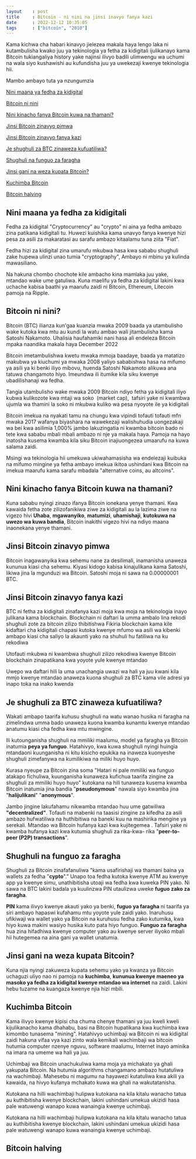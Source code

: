 ```yaml
---
layout    : post
title     : Bitcoin - ni nini na jinsi inavyo fanya kazi 
date      : 2022-12-12 10:35:05
tags      : ["bitcoin", "2010"]
---
```




Kama kichwa cha habari kinavyo jielezea makala haya lengo laka ni kutambulisha kwako juu ya tekinologia ya fetha za kidigitali ijulikanayo kama Bitcoin tukiangaliya history yake najinsi ilivyo badili ulimwengu wa uchumi na wala siyo kushawishi au kufundisha juu ya uwekezaji kwenye tekinologia hii.

Mambo ambayo tuta ya nzungumzia 

[Nini maana ya fedha za kidigital](#p1)


[Bitcoin ni nini](#p2)

[Nini kinacho fanya Bitcoin kuwa na thamani?](#p3)

[Jinsi Bitcoin zinavyo pimwa](#p4)

[Jinsi Bitcoin zinavyo fanya kazi](#p5)

[Je shughuli za BTC zinaweza kufuatiliwa?](#p6)

[Shughuli na funguo za faragha](#p7)

[Jinsi gani na weza kupata Bitcoin?](#p8)

[Kuchimba Bitcoin](#p9)

[Bitcoin halving](#p10)

## Nini maana ya fedha za kidigitali<a name="p1"></a>

Fedha za kidigital "Cryptocurrency" au "crypto" ni aina ya fedha ambazo zina patikana kidigitali tu. Huwezi kuishika kama unavyo fanya kwenye hizi pesa za asili za makaratasi au sarafu ambazo kitaalamu tuna ziita "Fiat".

Fedha hizi za kidigital zina umarufu mkubwa hasa kwa sababu shughuli zake hupewa ulinzi unao tumia "cryptography",
Ambayo ni mbinu ya kulinda mawasiliano.

Na hakuna chombo chochote kile ambacho kina mamlaka juu yake, mtandao wake ume gatuliwa. 
Kuna maelifu ya fedha za kidigital lakini kwa uchache kabisa baathi ya maarufu zaidi ni 
Bitcoin, Ethereum, Litecoin pamoja na Ripple.

## Bitcoin ni nini?<a name="p2"></a>

Bitcoin (BTC) ilianza kun'gaa kuanzia mwaka 2009 baada ya utambulisho wake kutoka kwa mtu au kundi la watu ambao wali jitambulisha kama Satoshi Nakamoto. Uhalisia haufahamiki nani hasa ali endeleza Bitcoin mpaka naandika makala haya December 2022


Bitcoin imetambulishwa kwetu mwaka mmoja baadaye, baada ya matatizo makubwa ya kiuchumi ya mwaka 2008 yaliyo sababishwa hasa na mifumo ya asili ya ki benki iliyo mibovu, huenda Satoshi Nakamoto alikuwa ana tatuwa changamoto hiyo. Imeundwa ili itumike kila siku kwenye ubadilishanaji wa fedha.

Tangia utambulisho wake mwaka 2009 Bitcoin ndiyo fetha ya kidigitali iliyo kubwa kulikozote kwa mtaji wa soko  (market cap),  tafsiri yake ni kwambwa ujumla wa thamini la soko ni mkubwa kuliko wa pesa nyoyote ile ya kidigitali

Bitcoin imekua na nyakati tamu na chungu kwa vipindi tofauti tofauti mfn mwaka 2017 wafanya biyashara na wawekezaji walishuhudia uongezakaji wa bei kwa asilimia 1,000% jambo lakuzingatia ni kwamba bitcoin bado ni tete kwa sababu mbali mbali ambazo ni nje ya makala haya. 
Pamoja na hayo inatosha kusema kwamba kila siku Bitcoin inajiuongezea umaarufu na kuwa salama zaidi.

Msingi wa tekinologia hii umekuwa ukiwahamasisha wa endelezaji kuibuka na mifumo mingine ya fetha ambayo imekua ikitoa ushindani kwa Bitcoin na imekua maarufu kama sarafu mbadala "alternative coins, au altcoins". 

## Nini kinacho fanya Bitcoin kuwa na thamani?<a name="p3"></a>

Kuna sababu nyingi zinazo ifanya Bitcoin ionekana yenye thamani. 
Kwa kawaida fetha zote zilizofanikiwa ziwe za kidigitali au la lazima ziwe na vigezo hivi
**Uhaba**, **mgawanyiko**, **matumizi**, **uhamishaji**, **kutokuwa na uwezo wa kuwa bandia**, 
Bitcoin inakithi vigezo hivi na ndiyo maana inaonekana yenye thamani.

## Jinsi Bitcoin zinavyo pimwa<a name="p4"></a>
Bitcoin inagawanyika kwa sehemu nane za desilimali, 
inamanisha unaweza kununua kiasi cha sehemu. 
Kiyasi kidogo kabisa kinajulikana kama Satoshi, 
likiwa jina la mgunduzi wa Bitcoin. 
Satoshi moja ni sawa na 0.00000001 BTC. 
## Jinsi Bitcoin zinavyo fanya kazi<a name="p5"></a>

BTC ni fetha za kidigitali zinafanya kazi moja kwa moja na tekinologia inayo julikana kama blockchain. 
Blockchain ni daftari la umma ambalo lina rekodi shughuli zote za bitcoin zilizo thibitishwa 
Fikiria blockchain kama kile kidaftari cha kidigitali chapasi kutoka kwenye mfumo wa asili wa kibenki ambapo kiasi cha saliyo la akaunti yako na shuhuli hu fatiliwa na ku rekodiwa

Utofauti mkubwa ni kwambwa shughuli zilizo rekodiwa kwenye Bitcoin blockchain zinapatikana kwa yoyote yule kwenye mtandao 

Uwepo wa daftari hili la uma unachangia uwazi wa hali ya juu kwani kila mmjo kwenye mtandao anaweza kuona shughuli za BTC kama vile adresi ya inapo toka na inako kwenda

## Je shughuli za BTC zinaweza kufuatiliwa?<a name="p6"></a>
Wakati ambapo taarifa kuhusu shughuli na watu wanao husika ni faragha na zimelindwa 
umma bado unaweza kuona kwamba kunamtu kwenye mtandao anatumu kiasi cha fedha kwa mtu mwingine. 

Ili kutounganisha shughuli na mmiliki maalumu, model ya faragha ya Bitcoin inatumia **peya ya funguo**. Hatahivyo, kwa kuwa shughuli nyingi huingia mtandaoni kuunganisha ni kitu kisicho epukika na inaweza kuonyeshe shughuli zimefanywa na kumilikiwa na miliki huyo huyo.

Kurasa nyeupe za Bitcoin zina soma 
"Hatari ni pale mmiliki wa funguo atakapo fichuliwa, kuunganisha kunaweza kufichua taarifa zingine za shughuli za mmiliki huyo huyo" kutokana na hili tunaweza kusema kwamba Bitcoin inatumia jina bandia "**pseudonymous**" nawala siyo kwamba jina "**halijulikani**" "**anonymous**".



Jambo jingine lakufahamu nikwamba mtandao huu ume gatwiliwa **"decentralized"**. 
Tofauti na mabenki na taasisi zingine za kifedha za asili ambazo hufwatiliwa na huthibitiwa na baneki kuu na mashirika mengine ya serekali. 
Mtandao wa Bitcoin hufanya kazi kwa kujitegemea . Tafsiri yake ni kwamba hufanya kazi kwa kutumia shughuli za rika-kwa- rika "**peer-to-peer (P2P) transactions**".

## Shughuli na funguo za faragha<a name="p7"></a>
Shughuli za Bitcoin zinafafanuliwa "kama usafirishaji wa thamani baina ya wallets za fedha "**cypto**".” Unapo toa fedha kutoka kwenye ATM au kwenye app ya kwenye simu, unathibitisha utoaji wa fedha kwa kuweka PIN yako. Ni sawa na BTC lakini badala ya kuulinzwa PIN utaulizwa uweke **fuguo zako za faragha**.

**PIN** kama ilivyo kwenye akauti yako ya benki, **fuguo ya faragha** ni taarifa ya siri ambayo hapaswi kufahamu mtu yoyote yule zaidi yako. Inaruhusu ufikiwaji wa wallet yako ya Bitcoin na kuruhusu fedha zako kutumika, kwa hiyo kuwa makini wasiyo husika kuto pata hiyo funguo. 
**Funguo za faragha** hua zina hifadhiwa kwenye computer yako au kwenye server iliyoko mbali hii hutegemea na aina gani ya wallet unatumia.

## Jinsi gani na weza kupata Bitcoin?<a name="p8"></a>
Kuna njia nyingi zakuweza kupata sehemu yako ya kwanza ya Bitcoin 
uchaguzi uliyo nao ni pamoja na **kuchimba**, **kununua kwenye maeneo ya masoko ya fedha za kidigital kwenye mtandao wa internet** na zaidi. 
Lakini hebu tuzame na kuangaza kwenye njia hizi mbili. 

## Kuchimba Bitcoin<a name="p9"></a>
Kama ilivyo kwenye kipisi cha chuma chenye thamani ya juu kweli kweli kijulikanacho kama dhahabu, 
basi na Bitcoin hupatikana kwa kuchimba kwa kimombo tunasema "mining". 
Hatahivyo uchimbaji wa Bitcoin ni wa kidigital zaidi hakuna vifaa vya kazi zinto wala kemikali 
wachimbaji wa bitcoin hutumia computer nzenye nguvu, software maalumu, 
Internet inayo aminika na imara na umeme wa hali ya juu. 

Uchimbaji wa Bitcoin unachukuliwa kama moja ya michakato ya ghali yakupata Bitcoin. 
Na hutumia algorithms changamano ambazo hutatuliwa na wachimbaji. 
Mahesebu ni magumu na hayawezi kutatuliwa kwa akili ya kawaida, 
na hivyo kufanya mchakato kuwa wa ghali na wakutatanisha. 

Kutokana na hilli wachimbaji hulipwa kutokana na kila kitalu wanacho tatua 
au kuthibitisha kwenye blockchain, lakini ushindani umekua 
ukizidi hasa pale watuwengi wanapo kuwa wanaingia kwenye uchimbaji.




Kutokana na hilli wachimbaji hulipwa kutokana na kila kitalu wanacho tatua au kuthibitisha kwenye blockchain, lakini ushindani umekua ukizidi hasa pale watuwengi wanapo kuwa wanaingia kwenye uchimbaji.

## Bitcoin halving<a name="p10"></a>
